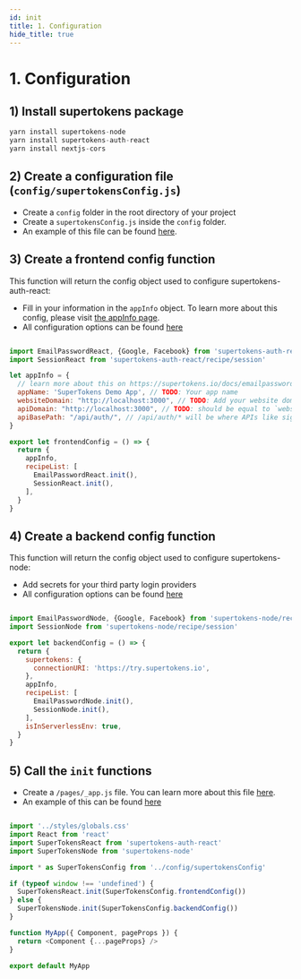 ```yaml
---
id: init
title: 1. Configuration
hide_title: true
---
```


# 1. Configuration

## 1) Install supertokens package
```js
yarn install supertokens-node
yarn install supertokens-auth-react
yarn install nextjs-cors
```

## 2) Create a configuration file (`config/supertokensConfig.js`)
- Create a `config` folder in the root directory of your project
- Create a `supertokensConfig.js` inside the `config` folder.
- An example of this file can be found [here](https://github.com/supertokens/next.js/blob/canary/examples/with-supertokens/config/supertokensConfig.js).


## 3) Create a frontend config function
This function will return the config object used to configure supertokens-auth-react:
- Fill in your information in the `appInfo` object. To learn more about this config, please visit [the appInfo page](../appinfo).
- All configuration options can be found [here](/docs/auth-react/emailpassword/init)

<!--DOCUSAURUS_CODE_TABS-->
<!--/config/supertokensConfig.js-->
```js

import EmailPasswordReact, {Google, Facebook} from 'supertokens-auth-react/recipe/emailpassword'
import SessionReact from 'supertokens-auth-react/recipe/session'

let appInfo = {
  // learn more about this on https://supertokens.io/docs/emailpassword/appinfo
  appName: 'SuperTokens Demo App', // TODO: Your app name
  websiteDomain: "http://localhost:3000", // TODO: Add your website domain
  apiDomain: "http://localhost:3000", // TODO: should be equal to `websiteDomain` in case using the `api` folder for APIs
  apiBasePath: "/api/auth/", // /api/auth/* will be where APIs like sign out, sign in will be exposed 
}

export let frontendConfig = () => {
  return {
    appInfo,
    recipeList: [
      EmailPasswordReact.init(),
      SessionReact.init(),
    ],
  }
}

```
<!--END_DOCUSAURUS_CODE_TABS-->

## 4) Create a backend config function
This function will return the config object used to configure supertokens-node:
- Add secrets for your third party login providers
- All configuration options can be found [here](/docs/nodejs/emailpassword/init)

<!--DOCUSAURUS_CODE_TABS-->
<!--/config/supertokensConfig.js-->
```js

import EmailPasswordNode, {Google, Facebook} from 'supertokens-node/recipe/emailpassword'
import SessionNode from 'supertokens-node/recipe/session'

export let backendConfig = () => {
  return {
    supertokens: {
      connectionURI: 'https://try.supertokens.io',
    },
    appInfo,
    recipeList: [
      EmailPasswordNode.init(),
      SessionNode.init(),
    ],
    isInServerlessEnv: true,
  }
}

```
<!--END_DOCUSAURUS_CODE_TABS-->

## 5) Call the `init` functions

- Create a `/pages/_app.js` file. You can learn more about this file [here](https://nextjs.org/docs/advanced-features/custom-app).
- An example of this can be found [here](https://github.com/supertokens/next.js/blob/canary/examples/with-supertokens/pages/_app.js)

<!--DOCUSAURUS_CODE_TABS-->
<!--/pages/_app.js-->

```js

import '../styles/globals.css'
import React from 'react'
import SuperTokensReact from 'supertokens-auth-react'
import SuperTokensNode from 'supertokens-node'

import * as SuperTokensConfig from '../config/supertokensConfig'

if (typeof window !== 'undefined') {
  SuperTokensReact.init(SuperTokensConfig.frontendConfig())
} else {
  SuperTokensNode.init(SuperTokensConfig.backendConfig())
}

function MyApp({ Component, pageProps }) {
  return <Component {...pageProps} />
}

export default MyApp
```

<!--END_DOCUSAURUS_CODE_TABS-->
